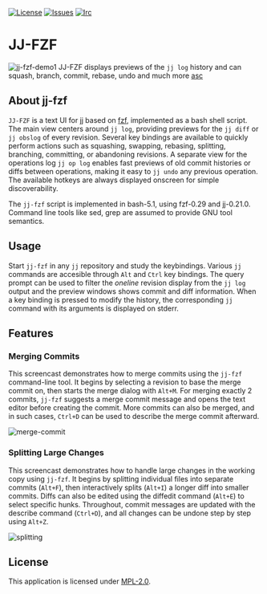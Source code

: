 <!-- BADGES -->
[![License][mpl2-badge]][mpl2-url]
[![Issues][issues-badge]][issues-url]
[![Irc][irc-badge]][irc-url]

<!-- HEADING -->
JJ-FZF
======

![jj-fzf-demo1](https://github.com/tim-janik/tools/assets/281887/584952b6-a65c-430a-885c-720012ce4e2f)
JJ-FZF displays previews of the `jj log` history and can squash, branch, commit, rebase, undo and much more [asc](https://asciinema.org/a/667451)


<!-- ABOUT -->
## About jj-fzf

`JJ-FZF` is a text UI for [jj](https://martinvonz.github.io/jj/latest/) based on [fzf](https://junegunn.github.io/fzf/), implemented as a bash shell script.
The main view centers around `jj log`, providing previews for the `jj diff` or `jj obslog` of every revision.
Several key bindings are available to quickly perform actions such as squashing, swapping, rebasing, splitting, branching, committing, or abandoning revisions.
A separate view for the operations log `jj op log` enables fast previews of old commit histories or diffs between operations, making it easy to `jj undo` any previous operation.
The available hotkeys are always displayed onscreen for simple discoverability.

The `jj-fzf` script is implemented in bash-5.1, using fzf-0.29 and jj-0.21.0.
Command line tools like sed, grep are assumed to provide GNU tool semantics.

<!-- USAGE -->
## Usage

Start `jj-fzf` in any `jj` repository and study the keybindings.
Various `jj` commands are accesible through `Alt` and `Ctrl` key bindings.
The query prompt can be used to filter the *oneline* revision display from the `jj log` output and
the preview windows shows commit and diff information.
When a key binding is pressed to modify the history, the corresponding `jj` command with its
arguments is displayed on stderr.

<!-- FEATURES -->
## Features

### Merging Commits

This screencast demonstrates how to merge commits using the `jj-fzf` command-line tool. It begins by selecting a revision to base the merge commit on, then starts the merge dialog with `Alt+M`. For merging exactly 2 commits, `jj-fzf` suggests a merge commit message and opens the text editor before creating the commit. More commits can also be merged, and in such cases, `Ctrl+D` can be used to describe the merge commit afterward.

![merge-commit](https://github.com/user-attachments/assets/b26c8a6c-a7b8-4a73-9632-4c0196c0dfda)

### Splitting Large Changes

This screencast demonstrates how to handle large changes in the working copy using `jj-fzf`.
It begins by splitting individual files into separate commits (`Alt+F`), then interactively splits (`Alt+I`) a longer diff into smaller commits.
Diffs can also be edited using the diffedit command (`Alt+E`) to select specific hunks.
Throughout, commit messages are updated with the describe command (`Ctrl+D`),
and all changes can be undone step by step using `Alt+Z`.

![splitting](https://github.com/user-attachments/assets/15796abf-cfa1-4ca9-9889-4e667e3d96c9)

<!-- LICENSE -->
## License

This application is licensed under
[MPL-2.0](https://github.com/tim-janik/anklang/blob/master/LICENSE).


<!-- MARKDOWN LINKS & IMAGES -->
<!-- https://www.markdownguide.org/basic-syntax/#reference-style-links -->
[irc-badge]: https://img.shields.io/badge/Live%20Chat-Libera%20IRC-blueviolet?style=for-the-badge
[irc-url]: https://web.libera.chat/#Anklang
[issues-badge]: https://img.shields.io/github/issues-raw/tim-janik/tools.svg?style=for-the-badge
[issues-url]: https://github.com/tim-janik/tools/issues
[mpl2-badge]: https://img.shields.io/static/v1?label=License&message=MPL-2&color=9c0&style=for-the-badge
[mpl2-url]: https://github.com/tim-janik/tools/blob/master/LICENSE
<!-- https://github.com/othneildrew/Best-README-Template -->
